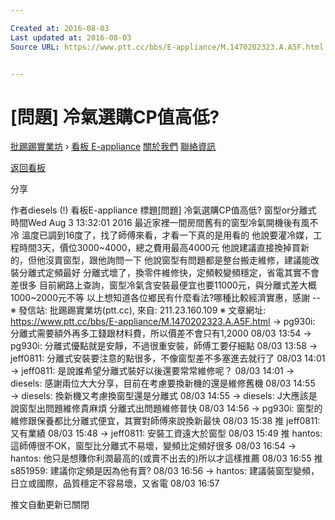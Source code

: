 ```yaml
---

Created at: 2016-08-03
Last updated at: 2016-08-03
Source URL: https://www.ptt.cc/bbs/E-appliance/M.1470202323.A.A5F.html


---
```


# [問題] 冷氣選購CP值高低?


[批踢踢實業坊](https://www.ptt.cc/) › [看板 E-appliance](https://www.ptt.cc/bbs/E-appliance/index.html) [關於我們](https://www.ptt.cc/about.html) [聯絡資訊](https://www.ptt.cc/contact.html)

[返回看板](https://www.ptt.cc/bbs/E-appliance/index.html)

分享

作者diesels (!)
看板E-appliance
標題\[問題\] 冷氣選購CP值高低? 窗型or分離式
時間Wed Aug 3 13:32:01 2016
最近家裡一間房間舊有的窗型冷氣開機後有風不冷 溫度已調到16度了，找了師傅來看，才看一下真的是用看的 他說要灌冷媒，工程時間3天，價位3000~4000，總之費用最高4000元 他說建議直接換掉買新的，但他沒賣窗型，跟他詢問一下 他說窗型有問題都是整台搬走維修，建議能改裝分離式定頻最好 分離式壞了，換零件維修快，定頻較變頻穩定，省電其實不會差很多 目前網路上查詢，窗型冷氣含安裝最便宜也要11000元，與分離式差大概1000~2000元不等 以上想知道各位鄉民有什麼看法?哪種比較經濟實惠，感謝 -- ※ 發信站: 批踢踢實業坊(ptt.cc), 來自: 211.23.160.109 ※ 文章網址: <https://www.ptt.cc/bbs/E-appliance/M.1470202323.A.A5F.html>
→ pg930i: 分離式需要額外再多工錢跟材料費，所以價差不會只有1,2000 08/03 13:54
→ pg930i: 分離式優點就是安靜，不過很重安裝，師傅工要仔細點 08/03 13:58
→ jeff0811: 分離式安裝要注意的點很多，不像窗型差不多塞進去就行了 08/03 14:01
→ jeff0811: 是說誰希望分離式裝好以後還要常常維修呢？ 08/03 14:01
→ diesels: 感謝兩位大大分享，目前在考慮要換新機的還是維修舊機 08/03 14:55
→ diesels: 換新機又考慮換窗型還是分離式 08/03 14:55
→ diesels: J大應該是說窗型出問題維修貴麻煩 分離式出問題維修普快 08/03 14:56
→ pg930i: 窗型的維修跟保養都比分離式便宜，其實對師傅來說換新最快 08/03 15:38
推 jeff0811: 又有業績 08/03 15:48
→ jeff0811: 安裝工資遠大於窗型 08/03 15:49
推 hantos: 這師傅很不OK，窗型比分離式不易壞，變頻比定頻好很多 08/03 16:54
→ hantos: 他只是想賺你利潤最高的(或賣不出去的)所以才這樣推薦 08/03 16:55
推 s851959: 建議你定頻是因為他有賣? 08/03 16:56
→ hantos: 建議裝窗型變頻，日立或國際，品質穩定不容易壞，又省電 08/03 16:57

推文自動更新已關閉

